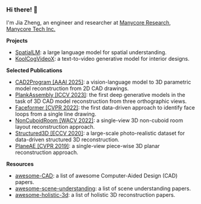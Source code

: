 ### Hi there! 👋

I'm Jia Zheng, an engineer and researcher at [Manycore Research](https://github.com/manycore-research/), [Manycore Tech Inc.](https://www.manycoretech.com/) 

**Projects**

- [SpatialLM](https://manycore-research.github.io/SpatialLM): a large language model for spatial understanding.
- [KoolCogVideoX](https://huggingface.co/collections/bertjiazheng/koolcogvideox-66e4762f53287b7f39f8f3ba): a text-to-video generative model for interior designs.

**Selected Publications**

- [CAD2Program [AAAI 2025]](https://manycore-research.github.io/CAD2Program/): a vision-language model to 3D parametric model reconstruction from 2D CAD drawings.
- [PlankAssembly [ICCV 2023]](https://manycore-research.github.io/PlankAssembly/): the first deep generative models in the task of 3D CAD model reconstruction from three orthographic views.
- [Faceformer [CVPR 2022]](https://manycore-research.github.io/faceformer/): the first data-driven approach to identify face loops from a single line drawing.
- [NonCuboidRoom [WACV 2022]](https://github.com/CYang0515/NonCuboidRoom): a single-view 3D non-cuboid room layout reconstruction approach.
- [Structured3D [ECCV 2020]](http://structured3d-dataset.org): a large-scale photo-realistic dataset for data-driven structured 3D reconstruction.
- [PlaneAE [CVPR 2019]](https://github.com/svip-lab/PlanarReconstruction): a single-view piece-wise 3D planar reconstruction approach.

**Resources**

- [awesome-CAD](https://github.com/bertjiazheng/awesome-cad): a list of awesome Computer-Aided Design (CAD) papers.
- [awesome-scene-understanding](https://github.com/bertjiazheng/awesome-scene-understanding): a list of scene understanding papers.
- [awesome-holistic-3d](https://github.com/holistic-3d/awesome-holistic-3d): a list of holistic 3D reconstruction papers.

